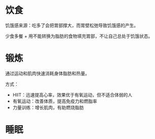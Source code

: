 # 饮食

饥饿感来源：吃多了会把胃部撑大，而胃壁松弛导致饥饿感的产生。

少食多餐 + 用不能转换为脂肪的食物填充胃部，不让自己总处于饥饿状态。

# 锻炼

通过运动和肌肉快速消耗身体脂肪和热量。

方式：

- HIIT：迅速提高心率，效果优于有氧运动，但不适合体弱的人
- 有氧运动：改善体质，提高免疫力和燃脂率
- 力量训练：增长肌肉，有助燃烧脂肪

# 睡眠
